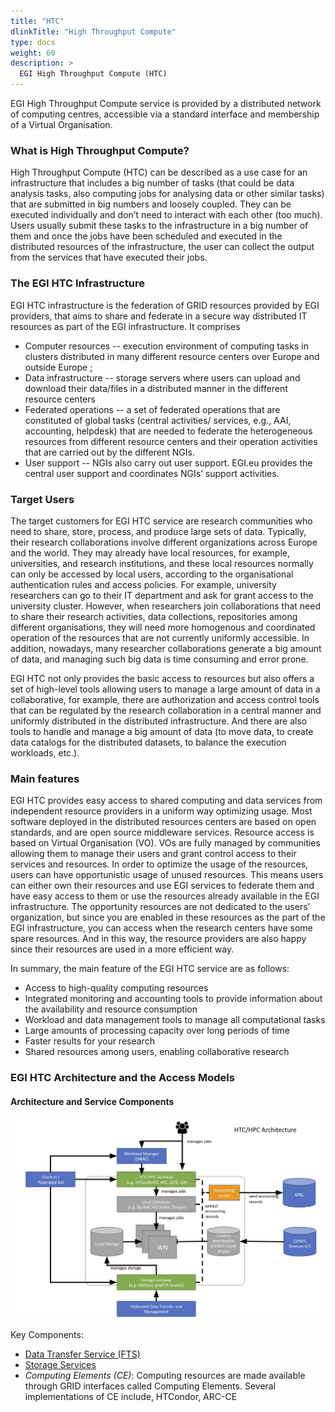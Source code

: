 ```yaml
---
title: "HTC"
dlinkTitle: "High Throughput Compute"
type: docs
weight: 60
description: >
  EGI High Throughput Compute (HTC)
---
```

EGI High Throughput Compute service is provided by a distributed network of computing centres, accessible via a standard interface and membership of a Virtual Organisation.
### What is High Throughput Compute? 
High Throughput Compute (HTC) can be described as a use case for an infrastructure that includes a big number of tasks (that could be data analysis tasks, also computing jobs for analysing data or other similar tasks) that are submitted in big numbers and loosely coupled. They can be executed individually and don’t need to interact with each other (too much). Users usually submit these tasks to the infrastructure in a big number of them and once the jobs have been scheduled and executed in the distributed resources of the infrastructure, the user can collect the output from the services that have executed their jobs.

### The EGI HTC Infrastructure
EGI HTC infrastructure is the federation of GRID resources provided by EGI providers, that aims to share and federate in a secure way distributed IT resources as part of the EGI infrastructure. It comprises
- Computer resources -- execution environment of computing tasks in clusters distributed in many different resource centers over Europe and outside Europe ; 
- Data infrastructure -- storage servers where users can upload and download their data/files in a distributed manner in the different resource centers 
- Federated operations -- a set of federated operations that are constituted of global tasks (central activities/ services, e.g., AAI, accounting, helpdesk) that are needed to federate the heterogeneous resources from different resource centers and their operation activities that are carried out by the different NGIs. 
- User support --  NGIs also carry out user support. EGI.eu provides the central user support and coordinates NGIs’ support activities.

### Target Users 
The target customers for EGI HTC service are research communities who need to share, store, process, and produce large sets of data. Typically, their research collaborations involve different organizations across Europe and the world. They may already have local resources, for example, universities, and research institutions, and these local resources normally can only be accessed by local users, according to the organisational authentication rules and access policies. For example, university researchers can go to their IT department and ask for grant access to the university cluster. However, when researchers join collaborations that need to share their research activities, data collections, repositories among different organisations, they will need more homogenous and coordinated operation of the resources that are not currently uniformly accessible. In addition, nowadays, many researcher collaborations generate a big amount of data, and managing such big data is time consuming and error prone. 

EGI HTC not only provides the basic access to resources but also offers a set of high-level tools allowing users to manage a large amount of data in a collaborative, for example, there are authorization and access control tools that can be regulated by the research collaboration in a central manner and uniformly distributed in the distributed infrastructure. And there are also tools to handle and manage a big amount of data (to move data, to create data catalogs for the distributed datasets, to balance the execution workloads, etc.).

### Main features
EGI HTC provides easy access to shared computing and data services from independent resource providers in a uniform way optimizing usage.  Most software deployed in the distributed resources centers are based on open standards, and are open source middleware services. Resource access is based on Virtual Organisation (VO). VOs are fully managed by communities allowing them to manage their users and grant control access to their services and resources. In order to optimize the usage of the resources, users can have opportunistic usage of unused resources. This means users can either own their resources and use EGI services to federate them and have easy access to them or use the resources already available in the EGI infrastructure. The opportunity resources are not dedicated to the users’ organization, but since you are enabled in these resources as the part of the EGI infrastructure, you can access when the research centers have some spare resources. And in this way, the resource providers are also happy since their resources are used in a more efficient way.

In summary, the main feature of the EGI HTC service are as follows: 
- Access to high-quality computing resources
- Integrated monitoring and accounting tools to provide information about the availability and resource consumption
- Workload and data management tools to manage all computational tasks
- Large amounts of processing capacity over long periods of time
- Faster results for your research
- Shared resources among users, enabling collaborative research

### EGI HTC Architecture and the Access Models
#### Architecture and Service Components
![EGI HTC architecture](htc_archtecture.png)

Key Components:
- [Data Transfer Service (FTS)](../datatransfer/)
- [Storage Services](../online-storage/)
- _Computing Elements (CE)_: Computing resources are made available through GRID interfaces called Computing Elements. Several implementations of CE include, HTCondor, ARC-CE
